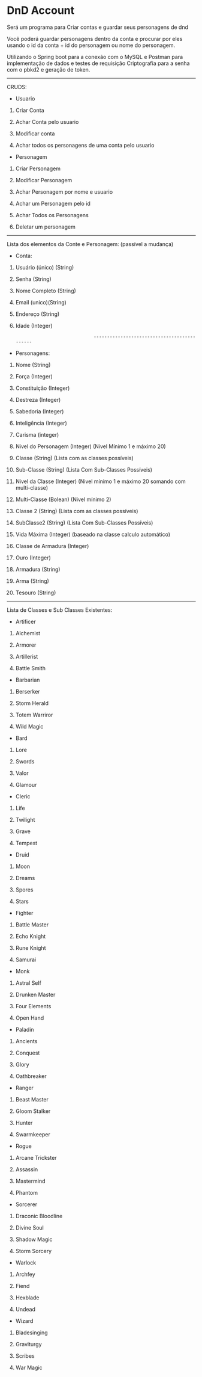 # DnD Account

Será um programa para Criar contas e guardar seus personagens de dnd

Você poderá guardar personagens dentro da conta e procurar por eles usando o id da conta + id do personagem ou nome do personagem.

Utilizando o Spring boot para a conexão com o MySQL e Postman para implementação de dados e testes de requisição
Criptografia para a senha com o pbkd2 e geração de token.

------------------------------------------------------------------------------------------------------------------------

CRUDS:

- Usuario

1. Criar Conta

2. Achar Conta pelo usuario

3. Modificar conta

4. Achar todos os personagens de uma conta pelo usuario

- Personagem

1. Criar Personagem

2. Modificar Personagem

3. Achar Personagem por nome e usuario

4. Achar um Personagem pelo id

5. Achar Todos os Personagens

6. Deletar um personagem

------------------------------------------------------------------------------------------------------------------------

Lista dos elementos da Conte e Personagem:
(passível a mudança)

 - Conta:

1. Usuário (único) (String)

2. Senha (String)

3. Nome Completo (String)

4. Email (unico)(String)

5. Endereço (String)

6. Idade (Integer)

                                    --------------------------------------------

 - Personagens:

1. Nome (String)

2. Força (Integer)

3. Constituição (Integer)

4. Destreza (Integer)

5. Sabedoria (Integer)

6. Inteligência (Integer)

7. Carisma (integer)

8. Nivel do Personagem (Integer) (Nivel Mínimo 1 e máximo 20)

9. Classe (String) (Lista com as classes possíveis)

10. Sub-Classe (String) (Lista Com Sub-Classes Possíveis)

11. Nivel da Classe (Integer) (Nivel mínimo 1 e máximo 20 somando com multi-classe)

12. Multi-Classe (Bolean) (Nivel mínimo 2)

13. Classe 2 (String) (Lista com as classes possíveis)

14. SubClasse2 (String) (Lista Com Sub-Classes Possíveis)

15. Vida Máxima (Integer) (baseado na classe calculo automático)

16. Classe de Armadura (Integer) 

17. Ouro (Integer)

18. Armadura (String)

19. Arma (String)

20. Tesouro (String)

------------------------------------------------------------------------------------------------------------------------

Lista de Classes e Sub Classes Existentes:

- Artificer


1. Alchemist

2. Armorer

3. Artillerist

4. Battle Smith



- Barbarian


1. Berserker

2. Storm Herald

3. Totem Warriror

4. Wild Magic



- Bard


1. Lore

2. Swords

3. Valor

4. Glamour



- Cleric


1. Life

2. Twilight

3. Grave

4. Tempest



- Druid


1. Moon

2. Dreams

3. Spores

4. Stars



- Fighter


1. Battle Master

2. Echo Knight

3. Rune Knight

4. Samurai



- Monk


1. Astral Self

2. Drunken Master

3. Four Elements

4. Open Hand



- Paladin


1. Ancients

2. Conquest

3. Glory



4. Oathbreaker


- Ranger

1. Beast Master

2. Gloom Stalker

3. Hunter

4. Swarmkeeper



- Rogue


1. Arcane Trickster

2. Assassin

3. Mastermind

4. Phantom



- Sorcerer


1. Draconic Bloodline

2. Divine Soul

3. Shadow Magic

4. Storm Sorcery



- Warlock


1. Archfey

2. Fiend

3. Hexblade

4. Undead



- Wizard


1. Bladesinging

2. Graviturgy

3. Scribes

4. War Magic